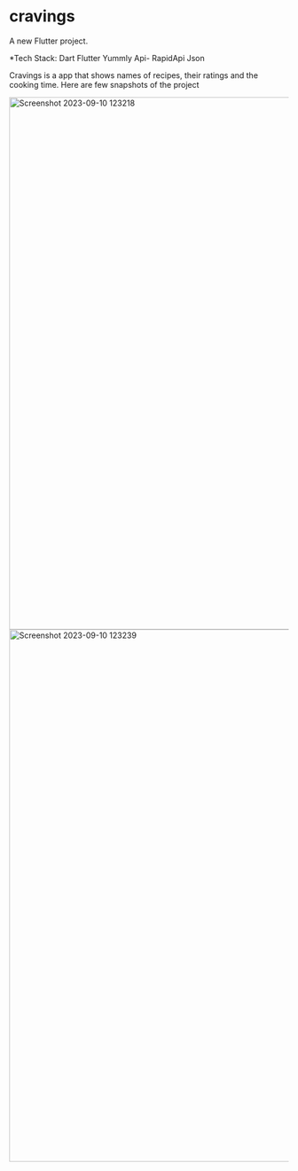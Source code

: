 # cravings

A new Flutter project.

*Tech Stack:
Dart
Flutter
Yummly Api- RapidApi
Json

Cravings is a app that shows names of recipes, their ratings and the cooking time. 
Here are few snapshots of the project

<img width="960" alt="Screenshot 2023-09-10 123218" src="https://github.com/samruddhi-27/cravings/assets/103360783/c2e7ca25-3ee7-4036-b401-6577a517bfb7">
<img width="960" alt="Screenshot 2023-09-10 123239" src="https://github.com/samruddhi-27/cravings/assets/103360783/52b42921-eee8-480e-b560-f80b4ce9446d">

